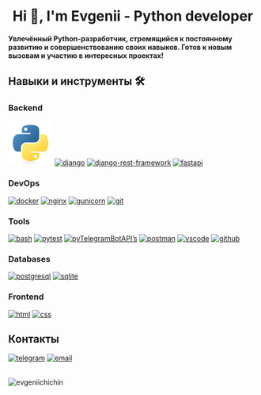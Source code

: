 <h1 align="center">Hi 👋, I'm Evgenii - Python developer</h1>

#### Увлечённый Python-разработчик, стремящийся к постоянному развитию и совершенствованию своих навыков. Готов к новым вызовам и участию в интересных проектах!

## Навыки и инструменты 🛠️

### Backend
<a href="https://www.python.org" target="_blank" rel="noreferrer">
  <img src="https://raw.githubusercontent.com/devicons/devicon/master/icons/python/python-original.svg" alt="python" width="90" height="90"></a>
<a href="https://www.djangoproject.com/" target="_blank" rel="noreferrer"> 
  <img src="https://cdn.worldvectorlogo.com/logos/django.svg" alt="django" width="90" height="90"></a>
<a href="https://www.django-rest-framework.org/" target="_blank" rel="noreferrer"> 
  <img src="https://www.django-rest-framework.org/img/logo.png" alt="django-rest-framework" width="90" height="90"></a>
<a href="https://fastapi.tiangolo.com/" target="_blank" rel="noreferrer">
    <img src="https://cdn.worldvectorlogo.com/logos/fastapi.svg" alt="fastapi" width="90" height="90"></a> 

### DevOps
<a href="https://www.docker.com/" target="_blank" rel="noreferrer">
    <img src="https://cdn.worldvectorlogo.com/logos/docker.svg" alt="docker" width="90" height="90"></a>
<a href="https://nginx.org/" target="_blank" rel="noreferrer">
    <img src="https://www.nginx.com/wp-content/uploads/2021/08/NGINX-Part-of-F5-horiz-black-type-1.svg" alt="nginx" width="90" height="90"></a>
<a href="https://gunicorn.org/" target="_blank" rel="noreferrer">
    <img src="https://cdn.worldvectorlogo.com/logos/gunicorn.svg" alt="gunicorn" width="90" height="90"></a>
<a href="https://git-scm.com/" target="_blank" rel="noreferrer"> 
    <img src="https://www.vectorlogo.zone/logos/git-scm/git-scm-icon.svg" alt="git" width="90" height="90"/> </a>

### Tools
<a href="https://www.gnu.org/software/bash/" target="_blank" rel="noreferrer"> 
    <img src="https://www.vectorlogo.zone/logos/gnu_bash/gnu_bash-icon.svg" alt="bash" width="90" height="90"/></a>
<a href="https://pytest.org/" target="_blank" rel="noreferrer">
    <img src="https://docs.pytest.org/en/8.2.x/_static/pytest_logo_curves.svg" alt="pytest" width="90" height="90"></a>
<a href="https://pytba.readthedocs.io/en/latest/index.html" target="_blank" rel="noreferrer">
    <img src="https://pytba.readthedocs.io/en/latest/_static/logo.png" alt="pyTelegramBotAPI’s" width="90" height="90"></a>
<a href="https://postman.com" target="_blank" rel="noreferrer"> 
  <img src="https://www.vectorlogo.zone/logos/getpostman/getpostman-icon.svg" alt="postman" width="90" height="90"/></a>
<a href="https://code.visualstudio.com/" target="_blank" rel="noreferrer">
    <img src="https://icons.veryicon.com/png/o/business/vscode-program-item-icon/vscode.png" alt="vscode" width="90" height="90"></a>
<a href="https://github.com/" target="_blank" rel="noreferrer">
    <img src="https://cdn.worldvectorlogo.com/logos/github-icon.svg" alt="github" width="90" height="90"></a>


### Databases
<a href="https://www.postgresql.org/" target="_blank" rel="noreferrer">
    <img src="https://cdn.worldvectorlogo.com/logos/postgresql.svg" alt="postgresql" width="80" height="80"></a>
<a href="https://www.sqlite.org/" target="_blank" rel="noreferrer">
    <img src="https://cdn.worldvectorlogo.com/logos/sqlite.svg" alt="sqlite" width="90" height="90"></a>

### Frontend
<a href="https://developer.mozilla.org/en-US/docs/Web/HTML" target="_blank" rel="noreferrer">
    <img src="https://cdn.worldvectorlogo.com/logos/html-1.svg" alt="html" width="90" height="90"></a>
<a href="https://developer.mozilla.org/en-US/docs/Web/CSS" target="_blank" rel="noreferrer">
    <img src="https://cdn.worldvectorlogo.com/logos/css-3.svg" alt="css" width="90" height="90"></a>


## Контакты
<a href="https://t.me/EvgeniiChichin" target="_blank" rel="noreferrer">
    <img src="https://cdn.worldvectorlogo.com/logos/telegram.svg" alt="telegram" width="90" height="90"></a>
<a href="mailto:EvgeniiChichin@yandex.ru" target="_blank" rel="noreferrer">
    <img src="https://cdn.worldvectorlogo.com/logos/gmail-icon.svg" alt="email" width="90" height="90"></a>

##
<p><img align="center" src="https://github-readme-stats.vercel.app/api/top-langs?username=evgeniichichin&show_icons=true&locale=en&layout=compact" alt="evgeniichichin" /></p>
